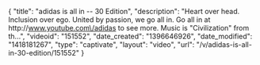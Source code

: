 {
    "title": "adidas is all in -- 30 Edition",
    "description": "Heart over head. Inclusion over ego. United by passion, we go all in. Go all in at http:\/\/www.youtube.com\/adidas to see more. Music is \"Civilization\" from th...",
    "videoid": "151552",
    "date_created": "1396646926",
    "date_modified": "1418181267",
    "type": "captivate",
    "layout": "video",
    "url": "\/v\/adidas-is-all-in-30-edition\/151552"
}